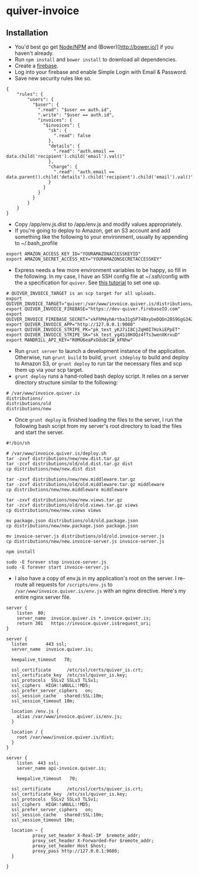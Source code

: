 quiver-invoice
==============

## Installation
- You'd best go get [Node/NPM](https://github.com/joyent/node) and (Bower)[http://bower.io/] if you haven't already.
- Run ```npm install``` and ```bower install``` to download all dependencies.
- Create a [firebase](http://www.firebase.com).
- Log into your firebase and enable Simple Login with Email & Password.
- Save new security rules like so.

```
{
    "rules": {
        "users": {
          "$user": {
            ".read": "$user == auth.id",
            ".write": "$user == auth.id",
            "invoices": {
              "$invoices": {
                "sk": {
                  ".read": false
                },
                "details": {
                  ".read": "auth.email == data.child('recipient').child('email').val()"
                },
                "charge": {
                  ".read": "auth.email == data.parent().child('details').child('recipient').child('email').val()"
                }
              }
            }
          }
        }
    }
}
```

- Copy /app/env.js.dist to /app/env.js and modify values appropriately.
- If you're going to deploy to Amazon, get an S3 account and add something like the following to your environment, usually by appending to ~/.bash_profile

```
export AMAZON_ACCESS_KEY_ID="YOURAMAZONACCESSKEYID"
export AMAZON_SECRET_ACCESS_KEY="YOURAMAZONSECRETACCESSKEY"
```

- Express needs a few more environment variables to be happy, so fill in the following. In my case, I have an SSH config file at ~/.ssh/config with the a specification for ```quiver```. See [this tutorial](http://nerderati.com/2011/03/simplify-your-life-with-an-ssh-config-file/) to set one up.

```
# QUIVER_INVOICE_TARGET is an scp target for all uploads.
export QUIVER_INVOICE_TARGET="quiver:/var/www/invoice.quiver.is/distributions/new"
export QUIVER_INVOICE_FIREBASE="https://dev-quiver.firebaseIO.com"
export QUIVER_INVOICE_FIREBASE_SECRET="xkFhM4yhArtba31g5P74BxybeDQOn2BS9GgG34Zm"
export QUIVER_INVOICE_APP="http://127.0.0.1:9000"
export QUIVER_INVOICE_STRIPE_PK="pk_test_yKJ7iI8CjZqH0I7HzkiEPpET"
export QUIVER_INVOICE_STRIPE_SK="sk_test_yg4S10KOQz4fTs3wenXKrxuD"
export MANDRILL_API_KEY="R0MU6eaPxOdobC1W_kFNhw"
```


- Run ```grunt server``` to launch a development instance of the application. Otherwise, run ```grunt build``` to build, ```grunt s3deploy``` to build and deploy to Amazon S3, or ```grunt deploy``` to run tar the necessary files and scp them up via your scp target.
- ```grunt deploy``` runs a hand-rolled bash deploy script. It relies on a server directory structure similar to the following:

```
# /var/www/invoice.quiver.is
distributions/
distributions/old
distributions/new
```

- Once ```grunt deploy``` is finished loading the files to the server, I run the following bash script from my server's root directory to load the files and start the server.

```
#!/bin/sh

# /var/www/invoice.quiver.is/deploy.sh
tar -zxvf distributions/new/new.dist.tar.gz
tar -zcvf distributions/old/old.dist.tar.gz dist
cp distributions/new/new.dist dist

tar -zxvf distributions/new/new.middleware.tar.gz
tar -zcvf distributions/old/old.middleware.tar.gz middleware
cp distributions/new/new.middleware middleware

tar -zxvf distributions/new/new.views.tar.gz
tar -zcvf distributions/old/old.views.tar.gz views
cp distributions/new/new.views views

mv package.json distributions/old/old.package.json
cp distributions/new/new.package.json package.json

mv invoice-server.js distributions/old/old.invoice-server.js
cp distributions/new/new.invoice-server.js invoice-server.js

npm install

sudo -E forever stop invoice-server.js
sudo -E forever start invoice-server.js

```

- I also have a copy of env.js in my application's root on the server. I re-route all requests for ```/scripts/env.js``` to ```/var/www/invoice.quiver.is/env.js``` with an nginx directive. Here's my entire nginx server file.

```
server {
	listen 	80;
	server_name  invoice.quiver.is *.invoice.quiver.is;
	return 301   https://invoice.quiver.is$request_uri;
}

server {
  listen       443 ssl;
  server_name  invoice.quiver.is;

  keepalive_timeout   70;

  ssl_certificate      /etc/ssl/certs/quiver_is.crt;
  ssl_certificate_key  /etc/ssl/quiver_is.key;
  ssl_protocols  SSLv2 SSLv3 TLSv1;
  ssl_ciphers  HIGH:!aNULL:!MD5;
  ssl_prefer_server_ciphers   on;
  ssl_session_cache   shared:SSL:10m;
  ssl_session_timeout 10m;

  location /env.js {
    alias /var/www/invoice.quiver.is/env.js;
  }

  location / {
    root /var/www/invoice.quiver.is/dist;
  }
}

server {
	listen	443 ssl;
	server_name api-invoice.quiver.is;

	keepalive_timeout   70;

  ssl_certificate      /etc/ssl/certs/quiver_is.crt;
  ssl_certificate_key  /etc/ssl/quiver_is.key;
  ssl_protocols  SSLv2 SSLv3 TLSv1;
  ssl_ciphers  HIGH:!aNULL:!MD5;
  ssl_prefer_server_ciphers   on;
  ssl_session_cache   shared:SSL:10m;
  ssl_session_timeout 10m;

  location ~ {
          proxy_set_header X-Real-IP  $remote_addr;
          proxy_set_header X-Forwarded-For $remote_addr;
          proxy_set_header Host $host;
          proxy_pass http://127.0.0.1:9600;
  }

}

```